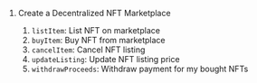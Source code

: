 1. Create a Decentralized NFT Marketplace
    1. `listItem`: List NFT on marketplace
    2. `buyItem`: Buy NFT from marketplace
    3. `cancelItem`: Cancel NFT listing
    4. `updateListing`: Update NFT listing price
    5. `withdrawProceeds`: Withdraw payment for my bought NFTs



    <!-- 3. `sellItem`: Sell NFT to marketplace
    4. `transferItem`: Transfer NFT to another account
    5. `burnItem`: Burn NFT
    9. `getItemCount`: Get NFT count -->


